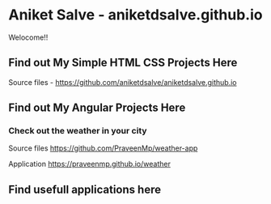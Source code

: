 # Aniket Salve - aniketdsalve.github.io
Welocome!!

## Find out My Simple HTML CSS Projects Here
Source files - https://github.com/aniketdsalve/aniketdsalve.github.io
 
  
## Find out My Angular Projects Here
 ### Check out the weather in your city
 
  Source files https://github.com/PraveenMp/weather-app 
 
  Application https://praveenmp.github.io/weather

## Find usefull applications here
